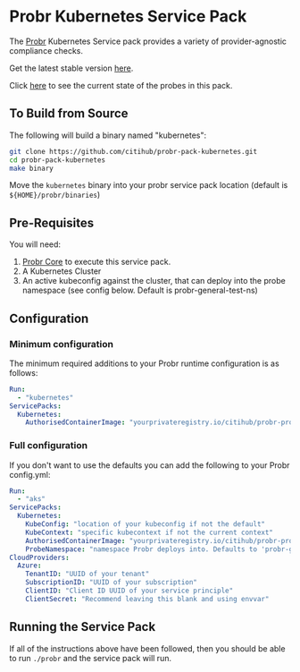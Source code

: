 # Probr Kubernetes Service Pack

The [Probr](https://github.com/citihub/probr-core) Kubernetes Service pack provides a variety of provider-agnostic compliance checks.

Get the latest stable version [here](https://github.com/citihub/probr-pack-kubernetes/releases/latest).

Click [here](./COVERAGE.md) to see the current state of the probes in this pack.

## To Build from Source

The following will build a binary named "kubernetes":

```sh
git clone https://github.com/citihub/probr-pack-kubernetes.git
cd probr-pack-kubernetes
make binary
```

Move the `kubernetes` binary into your probr service pack location (default is `${HOME}/probr/binaries`)

## Pre-Requisites

You will need:

1. [Probr Core](https://github.com/citihub/probr-core) to execute this service pack.
1. A Kubernetes Cluster
1. An active kubeconfig against the cluster, that can deploy into the probe namespace (see config below. Default is probr-general-test-ns)

## Configuration

### Minimum configuration

The minimum required additions to your Probr runtime configuration is as follows:

```yaml
Run:
  - "kubernetes"
ServicePacks:
  Kubernetes:
    AuthorisedContainerImage: "yourprivateregistry.io/citihub/probr-probe"
```

### Full configuration

If you don't want to use the defaults you can add the following to your Probr config.yml:

```yaml
Run:
  - "aks"
ServicePacks:
  Kubernetes:
    KubeConfig: "location of your kubeconfig if not the default"
    KubeContext: "specific kubecontext if not the current context"
    AuthorisedContainerImage: "yourprivateregistry.io/citihub/probr-probe"
    ProbeNamespace: "namespace Probr deploys into. Defaults to 'probr-general-test-ns'"
CloudProviders:
  Azure:
    TenantID: "UUID of your tenant"
    SubscriptionID: "UUID of your subscription"
    ClientID: "Client ID UUID of your service principle"
    ClientSecret: "Recommend leaving this blank and using envvar"
```

## Running the Service Pack

If all of the instructions above have been followed, then you should be able to run `./probr` and the service pack will run.

